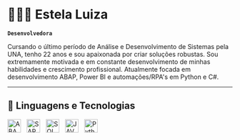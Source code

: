 # 👩🏻‍💻 Estela Luiza
**`Desenvolvedora`**

Cursando o último período de Análise e Desenvolvimento de Sistemas pela UNA, tenho 22 anos e sou apaixonada por criar soluções robustas. 
Sou extremamente motivada e em constante desenvolvimento de minhas habilidades e crescimento profissional.
Atualmente focada em desenvolvimento ABAP, Power BI e automações/RPA's em Python e C#.


---

## 🤖 Linguagens e Tecnologias

<img 
    align="left" 
    alt="ABAP"
    title="ABAP" 
    width="30px" 
    style="padding-right: 10px;" 
    src="https://img.icons8.com/?size=100&id=38192&format=png&color=000000" 
/>

<img 
    align="left" 
    alt="SAP Script"
    title="SAP Script" 
    width="30px" 
    style="padding-right: 10px;" 
    src="https://img.icons8.com/?size=100&id=69485&format=png&color=000000" 
/>

<img 
    align="left" 
    alt="SQL" 
    title="SQL"
    width="30px" 
    style="padding-right: 10px;" 
    src="https://cdn.jsdelivr.net/gh/devicons/devicon@latest/icons/microsoftsqlserver/microsoftsqlserver-original.svg"
/>

<img 
    align="left" 
    alt="JAVA" 
    title="JAVA"
    width="30px" 
    style="padding-right: 10px;" 
    src="https://cdn.jsdelivr.net/gh/devicons/devicon@latest/icons/java/java-original.svg"
/>

<img 
    align="left" 
    alt="Python" 
    title="Python"
    width="30px" 
    style="padding-right: 10px;" 
    src="https://cdn.jsdelivr.net/gh/devicons/devicon@latest/icons/python/python-original.svg" 
/>

<br/>
<br/>



